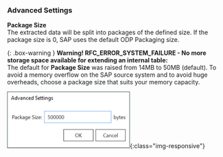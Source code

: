 ### Advanced Settings

**Package Size**<br>
The extracted data will be split into packages of the defined size. 
If the package size is 0, SAP uses the default ODP Packaging size.

{: .box-warning }
**Warning! RFC_ERROR_SYSTEM_FAILURE - No more storage space available for extending an internal table:** <br> The default for **Package Size** was raised from 14MB to 50MB (default).
To avoid a memory overflow on the SAP source system and to avoid huge overheads, choose a package size that suits your memory capacity.

![ODP Advanced Settings](/img/content/odp/advanced-settings.png){:class="img-responsive"}